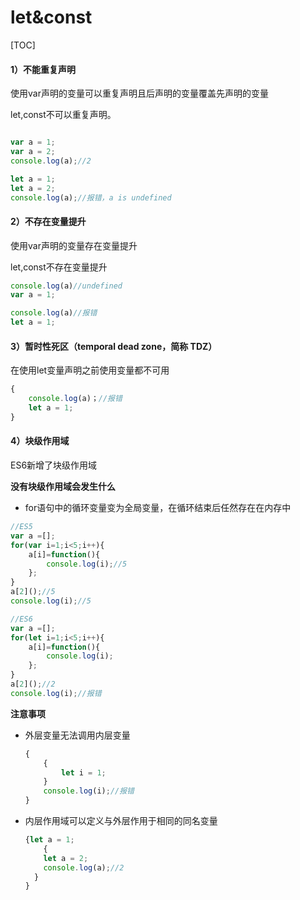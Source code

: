 # let&const

[TOC]



#### 1）不能重复声明

使用var声明的变量可以重复声明且后声明的变量覆盖先声明的变量

let,const不可以重复声明。

~~~javascript

var a = 1;
var a = 2;
console.log(a);//2

let a = 1;
let a = 2;
console.log(a);//报错，a is undefined


~~~



#### 2）不存在变量提升

使用var声明的变量存在变量提升

let,const不存在变量提升

~~~javascript
console.log(a)//undefined
var a = 1;

console.log(a)//报错
let a = 1;
~~~



#### 3）暂时性死区（temporal dead zone，简称 TDZ）

在使用let变量声明之前使用变量都不可用

~~~javascript
{
    console.log(a)；//报错
    let a = 1;
}

~~~



#### 4）块级作用域

ES6新增了块级作用域

**没有块级作用域会发生什么**

+ for语句中的循环变量变为全局变量，在循环结束后任然存在在内存中

~~~javascript
//ES5
var a =[];
for(var i=1;i<5;i++){
    a[i]=function(){
        console.log(i);//5
    };
}
a[2]();//5
console.log(i);//5

//ES6
var a =[];
for(let i=1;i<5;i++){
    a[i]=function(){
        console.log(i);
    };
}
a[2]();//2
console.log(i);//报错
~~~

**注意事项**

+ 外层变量无法调用内层变量

  ~~~javascript
  {
      {
          let i = 1;
      }
      console.log(i);//报错
  }
  ~~~

+ 内层作用域可以定义与外层作用于相同的同名变量

  ~~~javascript
  {let a = 1;
      {
      let a = 2;
      console.log(a);//2
  	}
  }
  ~~~
